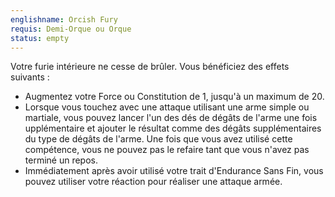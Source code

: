 ```yaml
---
englishname: Orcish Fury
requis: Demi-Orque ou Orque
status: empty
---
```

Votre furie intérieure ne cesse de brûler. Vous bénéficiez des effets suivants : 

 - Augmentez votre Force ou Constitution de 1, jusqu'à un maximum de 20.
 - Lorsque vous touchez avec une attaque utilisant une arme simple ou martiale, vous pouvez lancer l'un des dés de dégâts de l'arme une fois upplémentaire et ajouter le résultat comme des dégâts supplémentaires du type de dégâts de l'arme. Une fois que vous avez utilisé cette compétence, vous ne pouvez pas le refaire tant que vous n'avez pas terminé un repos.
 - Immédiatement après avoir utilisé votre trait d'Endurance Sans Fin, vous pouvez utiliser votre réaction pour réaliser une attaque armée.
